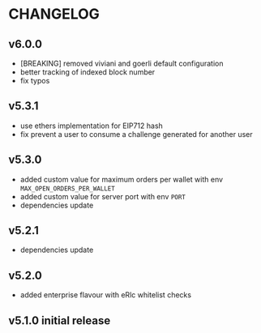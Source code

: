 # CHANGELOG

## v6.0.0

- \[BREAKING\] removed viviani and goerli default configuration
- better tracking of indexed block number
- fix typos

## v5.3.1

- use ethers implementation for EIP712 hash
- fix prevent a user to consume a challenge generated for another user

## v5.3.0

- added custom value for maximum orders per wallet with env `MAX_OPEN_ORDERS_PER_WALLET`
- added custom value for server port with env `PORT`
- dependencies update

## v5.2.1

- dependencies update

## v5.2.0

- added enterprise flavour with eRlc whitelist checks

## v5.1.0 initial release
